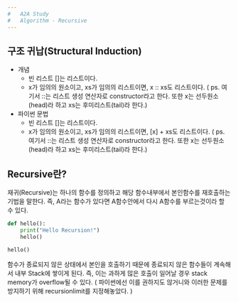 ```yaml
--- 
#   A2A Study
#   Algorithm - Recursive
--- 
```


## 구조 귀납(Structural Induction)
- 개념
    - 빈 리스트 []는 리스트이다.
    - x가 임의의 원소이고, xs가 임의의 리스트이면, x :: xs도 리스트이다.
    ( ps. 여기서 ::는 리스트 생성 연산자로 constructor라고 한다. 또한 x는 선두원소(head)라 하고 xs는 후미리스트(tail)라 한다.)
- 파이썬 문법
    - 빈 리스트 []는 리스트이다.
    - x가 임의의 원소이고, xs가 임의의 리스트이면, [x] + xs도 리스트이다.
    ( ps. 여기서 ::는 리스트 생성 연산자로 constructor라고 한다. 또한 x는 선두원소(head)라 하고 xs는 후미리스트(tail)라 한다.)

## Recursive란?
재귀(Recursive)는 하나의 함수를 정의하고 해당 함수내부에서 본인함수를 재호출하는 기법을 말한다.
즉, A라는 함수가 있다면 A함수안에서 다시 A함수를 부르는것이라 할 수 있다.

```python
def hello():
    print("Hello Recursion!")
    hello()

hello()
````

함수가 종료되지 않은 상태에서 본인을 호출하기 때문에 종료되지 않은 함수들이 계속해서 내부 Stack에 쌓이게 된다.
즉, 이는 과하게 많은 호출이 일어날 경우 stack memory가 overflow될 수 있다.
( 파이썬에선 이를 권하지도 않거니와 이러한 문제를 방지하기 위해 recursionlimit를 지정해놓았다. )

